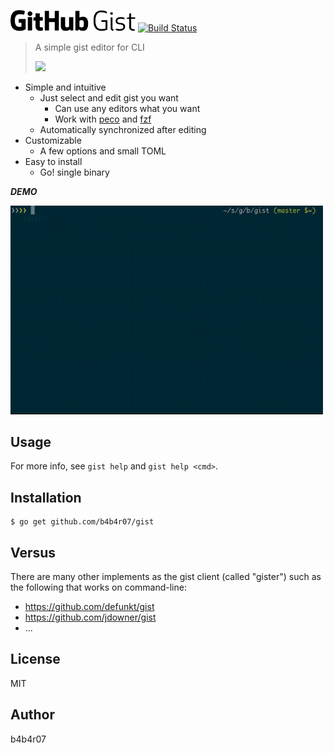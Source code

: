 <a href="https://gist.github.com"><img src="https://raw.githubusercontent.com/b4b4r07/i/master/gist/logo.png" width="200"></a> [![Build Status](https://travis-ci.org/b4b4r07/gist.svg?branch=master)](https://travis-ci.org/b4b4r07/gist)

> A simple gist editor for CLI
>
> <a href="https://github.com/b4b4r07/gist"><img src="https://octodex.github.com/images/megacat-2.png" width="200"></a>

- Simple and intuitive
    - Just select and edit gist you want
        - Can use any editors what you want
        - Work with [peco](https://github.com/peco/peco) and [fzf](https://github.com/junegunn/fzf)
    - Automatically synchronized after editing
- Customizable
    - A few options and small TOML
- Easy to install
    - Go! single binary

***DEMO***

<a href="https://github.com/b4b4r07/gist"><img src="https://raw.githubusercontent.com/b4b4r07/i/master/gist/demo.gif" width="500"></a>

## Usage

For more info, see `gist help` and `gist help <cmd>`.

## Installation

```console
$ go get github.com/b4b4r07/gist
```

## Versus

There are many other implements as the gist client (called "gister") such as the following that works on command-line:

- <https://github.com/defunkt/gist>
- <https://github.com/jdowner/gist>
- ...

## License

MIT

## Author

b4b4r07
